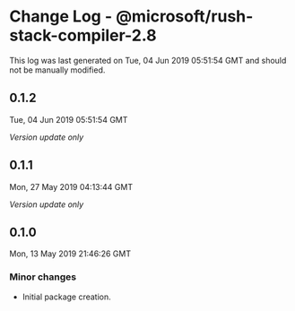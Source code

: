# Change Log - @microsoft/rush-stack-compiler-2.8

This log was last generated on Tue, 04 Jun 2019 05:51:54 GMT and should not be manually modified.

## 0.1.2
Tue, 04 Jun 2019 05:51:54 GMT

*Version update only*

## 0.1.1
Mon, 27 May 2019 04:13:44 GMT

*Version update only*

## 0.1.0
Mon, 13 May 2019 21:46:26 GMT

### Minor changes

- Initial package creation.

